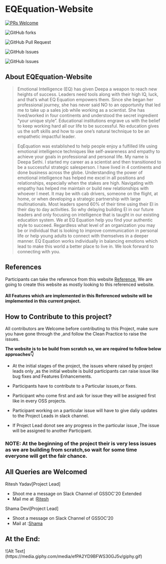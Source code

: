 <div align="centre">
  
# EQEquation-Website

[![PRs Welcome](https://img.shields.io/badge/PRs-welcome-brightgreen.svg?style=flat-square)](http://makeapullrequest.com)

![GitHub forks](https://img.shields.io/github/forks/girlscript/EQEquation-Website?label=Fork&style=social)

![GitHub Pull Request](https://img.shields.io/github/issues-raw/girlscript/EQEquation-Website)

![GitHub Issues](https://img.shields.io/github/issues-closed-raw/girlscript/EQEquation-Website)

![GitHub Issues](https://img.shields.io/bitbucket/pr-raw/girlscript/EQEquation-Website)

</div>

## About EQEquation-Website

>Emotional Intelligence (EQ) has given Deepa a weapon to reach new heights of success. Leaders need tools along with their high IQ, luck, and that’s what EQ Equation empowers them. Since she began her professional journey, she has never said NO to an opportunity that led me to take up a sales job while working as a scientist. She has lived/worked in four continents and understood the secret ingredient “your unique style”. Educational institutions engrave us with the belief to keep working hard all our life to be successful. No education gives us the soft skills and how to use one’s natural technique to be an empathetic impactful leader.

>EqEquation was established to help people enjoy a fulfilled life using emotional intelligence techniques like self-awareness and empathy to achieve your goals in professional and personal life. My name is Deepa Sethi. I started my career as a scientist and then transitioned to be a successful strategic salesperson. I have lived in 4 continents and done business across the globe. Understanding the power of emotional intelligence has helped me excel in all positions and relationships, especially when the stakes are high. Navigating with empathy has helped me maintain or build new relationships with whoever I meet. It may be with cab drivers, someone on the flight, at home, or when developing a strategic partnership with large multinationals. Most leaders spend 60% of their time using their EI in their day to day activities. So why delaying building EI in our future leaders and only focusing on intelligence that is taught in our existing education system. We at EQ Equation help you find your authentic style to succeed. Regardless what level of an organization you may be or individual that is looking to improve communication in personal life or help young adults to connect with themselves in a deeper manner.  EQ Equation works individually in balancing emotions which lead to make this world a better place to live in. We look forward to connecting with you. 

## References

Participants can take the reference from this website [Reference](https://www.owenell.com/), We are going to create this website as mostly looking to this referenced website.
#### All Features which are implemented in this Referenced website will be implemented in this current project.


## How to Contribute to this project?

All contributors are Welcome before contributing to this Project, make sure you have gone through the              ,and follow the Clean Practice to raise the issues.

**The website is to be build from scratch so, we are required to follow below approaches👇**

* At the initial stages of the project, the issues where raised by project leads only ,as the initial website is build participants can raise issue like bug fixes and Features Enhancements.

* Participants have to contribute to a Particular issues,or fixes.

* Participant who come first and ask for issue they will be assigned first like in every OSS projects.

* Participant working on a particular issue will have to give daliy updates to the Project Leads in slack channel.

* If Project Lead donot see any progress in the particular issue ,The issue will be assigned to another Participant.

### NOTE: At the beginning of the project their is very less issues as we are building from scratch,so wait for some time everyone will get the fair chance.

## **All Queries are Welcomed**

Ritesh Yadav[Project Lead]
* Shoot me a message on Slack Channel of GSSOC'20 Extended
* Mail me at :[Ritesh](daydreamingguy941@gmail.com)

Shama Devi[Project Lead]
* Shoot a message on Slack Channel of GSSOC'20
* Mail at :[Shama](shamadevi4041@gmail.com)

## At the End:

<div align="centre">
![Alt Text](https://media.giphy.com/media/efPA2YD9BFWS30GJ5v/giphy.gif)
</div>



